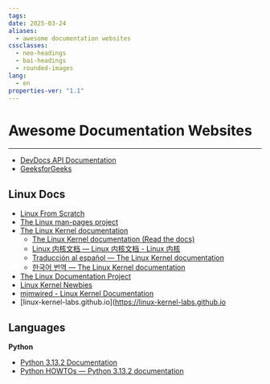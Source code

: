 ```yaml
---
tags: 
date: 2025-03-24
aliases:
  - awesome documentation websites
cssclasses:
  - neo-headings
  - bai-headings
  - rounded-images
lang:
  - en
properties-ver: "1.1"
---
```

# Awesome Documentation Websites

***
- [DevDocs API Documentation](https://devdocs.io)
- [GeeksforGeeks](https://www.geeksforgeeks.org/)
## Linux Docs
- [Linux From Scratch](https://www.linuxfromscratch.org/)
- [The Linux man-pages project](https://www.kernel.org/doc/man-pages/)
- [The Linux Kernel documentation](https://www.kernel.org/doc/html/latest/)
    - [The Linux Kernel documentation (Read the docs)](https://www.kernel.org/doc/html/v4.10/index.html)
    - [Linux 内核文档 — Linux 内核文档 - Linux 内核](https://docs.linuxkernel.org.cn/)
    - [Traducción al español — The Linux Kernel documentation](https://origin.kernel.org/doc/html/latest/translations/sp_SP/)
    - [한국어 번역 — The Linux Kernel documentation](https://origin.kernel.org/doc/html/latest/translations/ko_KR/index.html)
- [The Linux Documentation Project](https://www.tldp.org/)
- [Linux Kernel Newbies](https://kernelnewbies.org/Documents)
- [mjmwired - Linux Kernel Documentation](https://mjmwired.net/kernel/Documentation)
- [linux-kernel-labs.github.io](https://linux-kernel-labs.github.io
## Languages
**Python**
- [Python 3.13.2 Documentation](https://docs.python.org/3.13/index.html)
- [Python HOWTOs — Python 3.13.2 documentation](https://docs.python.org/3.13/howto/index.html)